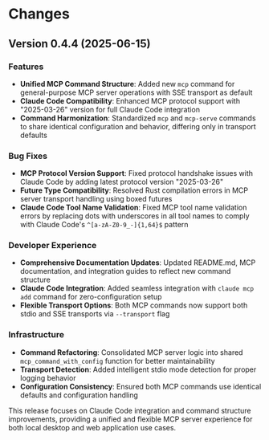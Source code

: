 # Changes

## Version 0.4.4 (2025-06-15)

### Features
- **Unified MCP Command Structure**: Added new `mcp` command for general-purpose MCP server operations with SSE transport as default
- **Claude Code Compatibility**: Enhanced MCP protocol support with "2025-03-26" version for full Claude Code integration
- **Command Harmonization**: Standardized `mcp` and `mcp-serve` commands to share identical configuration and behavior, differing only in transport defaults

### Bug Fixes
- **MCP Protocol Version Support**: Fixed protocol handshake issues with Claude Code by adding latest protocol version "2025-03-26"
- **Future Type Compatibility**: Resolved Rust compilation errors in MCP server transport handling using boxed futures
- **Claude Code Tool Name Validation**: Fixed MCP tool name validation errors by replacing dots with underscores in all tool names to comply with Claude Code's `^[a-zA-Z0-9_-]{1,64}$` pattern

### Developer Experience
- **Comprehensive Documentation Updates**: Updated README.md, MCP documentation, and integration guides to reflect new command structure
- **Claude Code Integration**: Added seamless integration with `claude mcp add` command for zero-configuration setup
- **Flexible Transport Options**: Both MCP commands now support both stdio and SSE transports via `--transport` flag

### Infrastructure
- **Command Refactoring**: Consolidated MCP server logic into shared `mcp_command_with_config` function for better maintainability
- **Transport Detection**: Added intelligent stdio mode detection for proper logging behavior
- **Configuration Consistency**: Ensured both MCP commands use identical defaults and configuration handling

This release focuses on Claude Code integration and command structure improvements, providing a unified and flexible MCP server experience for both local desktop and web application use cases.